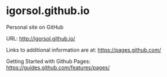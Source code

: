 # igorsol.github.io
Personal site on GitHub

URL: http://igorsol.github.io/

Links to additional information are at: https://pages.github.com/

Getting Started with Github Pages: https://guides.github.com/features/pages/
